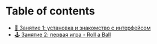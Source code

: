 # Table of contents

* [🎯 Занятие 1: установка и знакомство с интерфейсом](README.md)
* [🕹 Занятие 2: первая игра - Roll a Ball](zanyatie-2-pervaya-igra-roll-a-ball.md)
